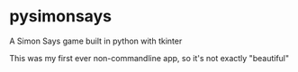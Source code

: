 # pysimonsays
A Simon Says game built in python with tkinter

This was my first ever non-commandline app, so it's not exactly "beautiful"
